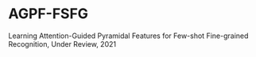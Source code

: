# AGPF-FSFG
 Learning Attention-Guided Pyramidal Features for Few-shot Fine-grained Recognition, Under Review, 2021
